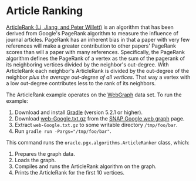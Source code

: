 # Article Ranking <a name="article"></a>

[ArticleRank (Li, Jiang, and Peter Willett)](https://www.emeraldinsight.com/doi/abs/10.1108/00012530911005544) is an algorithm that has been derived from Google's PageRank algorithm to measure the influence of journal articles.
PageRank has an inherent bias in that a paper with very few references will make a greater contribution to other papers' PageRank scores than will a paper with many references.
Specifically, the PageRank algorithm defines the PageRank of a vertex as the sum of the pagerank of its neighboring vertices divided by the neighbor's out-degree.
With ArticleRank each neighbor's ArticleRank is divided by the out-degree of the neighbor _plus the average out-degree of all vertices_.
That way a vertex with a low out-degree contributes less to the rank of its neighbors.

The ArticleRank example operates on the [WebGraph](https://snap.stanford.edu/data/web-Google.html) data set.
To run the example:

1. Download and install [Gradle](https://gradle.org/install/) (version 5.2.1 or higher).
2. Download [web-Google.txt.gz](https://snap.stanford.edu/data/web-Google.txt.gz) from the [SNAP  Google web graph](https://snap.stanford.edu/data/web-Google.html) page. <!-- `wget -O /tmp/web-Google.txt.gz https://snap.stanford.edu/data/web-Google.txt.gz` -->
3. Extract `web-Google.txt.gz` to some writable directory `/tmp/foo/bar`. <!-- `gunzip /tmp/web-Google.txt.gz` -->
4. Run `gradle run -Pargs="/tmp/foo/bar"`. <!-- `gradle run -Pargs="/tmp/"` -->

This command runs the `oracle.pgx.algorithms.ArticleRanker` class, which:

1. Prepares the graph data.
2. Loads the graph.
3. Compiles and runs the ArticleRank algorithm on the graph.
4. Prints the ArticleRank for the first 10 vertices.
